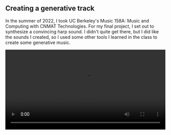 ## Creating a generative track

In the summer of 2022, I took UC Berkeley's Music 158A: Music and Computing with CNMAT Technologies. For my final project, I set out to synthesize a convincing harp sound. I didn't quite get there, but I did like the sounds I created, so I used some other tools I learned in the class to create some generative music.

<video src='videos/fullaudio.mp4' width=500/>

### Markdown

Markdown is a lightweight and easy-to-use syntax for styling your writing. It includes conventions for

```markdown
Syntax higlshlighted code block

# Header 1
## Header 2
### Header 3

- Bulleted
- List

1. Numbered
2. List

**Bold** and _Italic_ and `Code` text

[Link](url) and ![Image](src)
```

For more details see [Basic writing and formatting syntax](https://docs.github.com/en/github/writing-on-github/getting-started-with-writing-and-formatting-on-github/basic-writing-and-formatting-syntax).

### Jekyll Themes

Your Pages site will use the layout and styles from the Jekyll theme you have selected in your [repository settings](https://github.com/bcylincoln/spaceharps/settings/pages). The name of this theme is saved in the Jekyll `_config.yml` configuration file.

### Support or Contact

Having trouble with Pages? Check out our [documentation](https://docs.github.com/categories/github-pages-basics/) or [contact support](https://support.github.com/contact) and we’ll help you sort it out.
